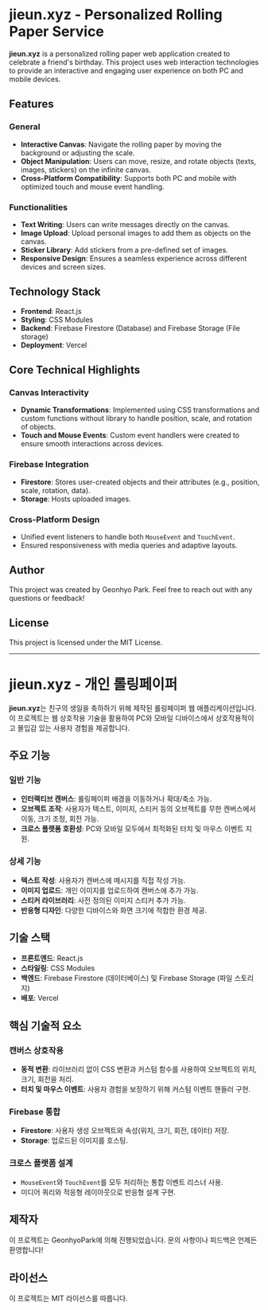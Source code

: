 # jieun.xyz - Personalized Rolling Paper Service

**jieun.xyz** is a personalized rolling paper web application created to celebrate a friend's birthday. This project uses web interaction technologies to provide an interactive and engaging user experience on both PC and mobile devices.

## Features

### General

- **Interactive Canvas**: Navigate the rolling paper by moving the background or adjusting the scale.
- **Object Manipulation**: Users can move, resize, and rotate objects (texts, images, stickers) on the infinite canvas.
- **Cross-Platform Compatibility**: Supports both PC and mobile with optimized touch and mouse event handling.

### Functionalities

- **Text Writing**: Users can write messages directly on the canvas.
- **Image Upload**: Upload personal images to add them as objects on the canvas.
- **Sticker Library**: Add stickers from a pre-defined set of images.
- **Responsive Design**: Ensures a seamless experience across different devices and screen sizes.

## Technology Stack

- **Frontend**: React.js
- **Styling**: CSS Modules
- **Backend**: Firebase Firestore (Database) and Firebase Storage (File storage)
- **Deployment**: Vercel

## Core Technical Highlights

### Canvas Interactivity

- **Dynamic Transformations**: Implemented using CSS transformations and custom functions without library to handle position, scale, and rotation of objects.
- **Touch and Mouse Events**: Custom event handlers were created to ensure smooth interactions across devices.

### Firebase Integration

- **Firestore**: Stores user-created objects and their attributes (e.g., position, scale, rotation, data).
- **Storage**: Hosts uploaded images.

### Cross-Platform Design

- Unified event listeners to handle both `MouseEvent` and `TouchEvent`.
- Ensured responsiveness with media queries and adaptive layouts.

## Author

This project was created by Geonhyo Park. Feel free to reach out with any questions or feedback!

## License

This project is licensed under the MIT License.

---

# jieun.xyz - 개인 롤링페이퍼

**jieun.xyz**는 친구의 생일을 축하하기 위해 제작된 롤링페이퍼 웹 애플리케이션입니다. 이 프로젝트는 웹 상호작용 기술을 활용하여 PC와 모바일 디바이스에서 상호작용적이고 몰입감 있는 사용자 경험을 제공합니다.

## 주요 기능

### 일반 기능

- **인터랙티브 캔버스**: 롤링페이퍼 배경을 이동하거나 확대/축소 가능.
- **오브젝트 조작**: 사용자가 텍스트, 이미지, 스티커 등의 오브젝트를 무한 캔버스에서 이동, 크기 조정, 회전 가능.
- **크로스 플랫폼 호환성**: PC와 모바일 모두에서 최적화된 터치 및 마우스 이벤트 지원.

### 상세 기능

- **텍스트 작성**: 사용자가 캔버스에 메시지를 직접 작성 가능.
- **이미지 업로드**: 개인 이미지를 업로드하여 캔버스에 추가 가능.
- **스티커 라이브러리**: 사전 정의된 이미지 스티커 추가 가능.
- **반응형 디자인**: 다양한 디바이스와 화면 크기에 적합한 환경 제공.

## 기술 스택

- **프론트엔드**: React.js
- **스타일링**: CSS Modules
- **백엔드**: Firebase Firestore (데이터베이스) 및 Firebase Storage (파일 스토리지)
- **배포**: Vercel

## 핵심 기술적 요소

### 캔버스 상호작용

- **동적 변환**: 라이브러리 없이 CSS 변환과 커스텀 함수를 사용하여 오브젝트의 위치, 크기, 회전을 처리.
- **터치 및 마우스 이벤트**: 사용자 경험을 보장하기 위해 커스텀 이벤트 핸들러 구현.

### Firebase 통합

- **Firestore**: 사용자 생성 오브젝트와 속성(위치, 크기, 회전, 데이터) 저장.
- **Storage**: 업로드된 이미지를 호스팅.

### 크로스 플랫폼 설계

- `MouseEvent`와 `TouchEvent`를 모두 처리하는 통합 이벤트 리스너 사용.
- 미디어 쿼리와 적응형 레이아웃으로 반응형 설계 구현.

## 제작자

이 프로젝트는 GeonhyoPark에 의해 진행되었습니다. 문의 사항이나 피드백은 언제든 환영합니다!

## 라이선스

이 프로젝트는 MIT 라이선스를 따릅니다.
